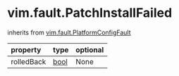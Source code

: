 vim.fault.PatchInstallFailed
============================
inherits from [vim.fault.PlatformConfigFault](docs/vim.fault.PlatformConfigFault.md)

| property | type | optional |
|:---------|:-----|:---------|
| rolledBack | [bool](bool.md "bool") | None |
